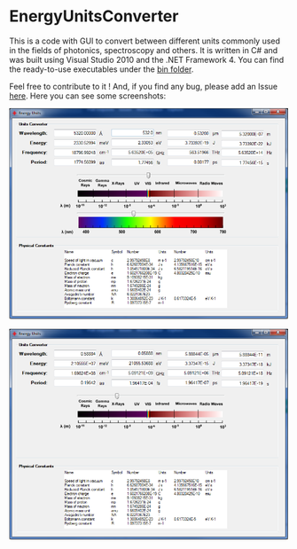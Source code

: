 # EnergyUnitsConverter
This is a code with GUI to convert between different units commonly used in the fields of photonics, spectroscopy and others. It is written in C# and was built using Visual Studio 2010 and the .NET Framework 4. You can find the ready-to-use executables under the [bin folder](/bin). 

Feel free to contribute to it ! And, if you find any bug, please add an Issue [here](/issues). 
Here you can see some screenshots:

![Screenshot](units_converter_screenshot_1.png "Screenshot")

![Screenshot](units_converter_screenshot_2.png "Screenshot")





